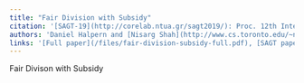 ```yaml
---
title: "Fair Division with Subsidy"
citation: '[SAGT-19](http://corelab.ntua.gr/sagt2019/): Proc. 12th International Symposium on Algorithmic Game Theory, 2019. Forthcoming.'
authors: 'Daniel Halpern and [Nisarg Shah](http://www.cs.toronto.edu/~nisarg/index.html)'
links: '[Full paper](/files/fair-division-subsidy-full.pdf), [SAGT paper](/files/fair-division-subsidy-sagt.pdf), [SAGT slides](/files/fair-division-subsidy-slides.pdf)'
---
```

Fair Divison with Subsidy